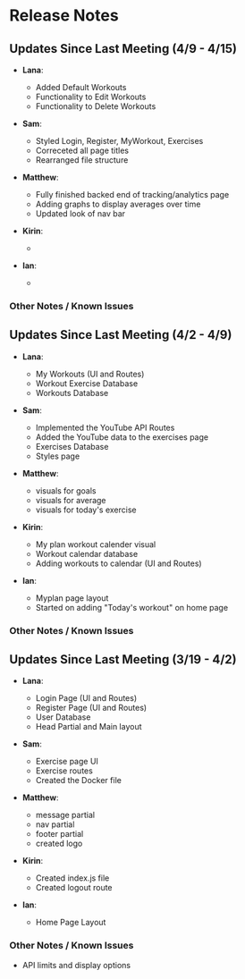 # Release Notes

## Updates Since Last Meeting (4/9 - 4/15)

- **Lana**:

  - Added Default Workouts
  - Functionality to Edit Workouts
  - Functionality to Delete Workouts

- **Sam**:

  - Styled Login, Register, MyWorkout, Exercises
  - Correceted all page titles
  - Rearranged file structure

- **Matthew**:

  - Fully finished backed end of tracking/analytics page
  - Adding graphs to display averages over time
  - Updated look of nav bar

- **Kirin**:

  -

- **Ian**:

  -

### Other Notes / Known Issues

## Updates Since Last Meeting (4/2 - 4/9)

- **Lana**:

  - My Workouts (UI and Routes)
  - Workout Exercise Database
  - Workouts Database

- **Sam**:

  - Implemented the YouTube API Routes
  - Added the YouTube data to the exercises page
  - Exercises Database
  - Styles page

- **Matthew**:

  - visuals for goals
  - visuals for average
  - visuals for today's exercise

- **Kirin**:

  - My plan workout calender visual
  - Workout calendar database
  - Adding workouts to calendar (UI and Routes)

- **Ian**:

  - Myplan page layout
  - Started on adding "Today's workout" on home page

### Other Notes / Known Issues

## Updates Since Last Meeting (3/19 - 4/2)

- **Lana**:

  - Login Page (UI and Routes)
  - Register Page (UI and Routes)
  - User Database
  - Head Partial and Main layout

- **Sam**:

  - Exercise page UI
  - Exercise routes
  - Created the Docker file

- **Matthew**:

  - message partial
  - nav partial
  - footer partial
  - created logo

- **Kirin**:

  - Created index.js file
  - Created logout route

- **Ian**:
  - Home Page Layout

### Other Notes / Known Issues

- API limits and display options
